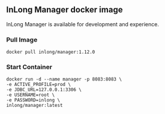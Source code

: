 ## InLong Manager docker image

InLong Manager is available for development and experience.

### Pull Image

```
docker pull inlong/manager:1.12.0
```

### Start Container

```
docker run -d --name manager -p 8083:8083 \
-e ACTIVE_PROFILE=prod \
-e JDBC_URL=127.0.0.1:3306 \
-e USERNAME=root \
-e PASSWORD=inlong \
inlong/manager:latest
```